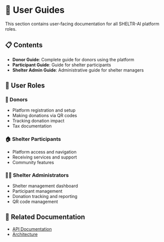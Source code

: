 # 👥 User Guides

This section contains user-facing documentation for all SHELTR-AI platform roles.

## 📋 Contents

- **Donor Guide**: Complete guide for donors using the platform
- **Participant Guide**: Guide for shelter participants
- **Shelter Admin Guide**: Administrative guide for shelter managers

## 🎯 User Roles

### 🤝 Donors
- Platform registration and setup
- Making donations via QR codes
- Tracking donation impact
- Tax documentation

### 🏠 Shelter Participants  
- Platform access and navigation
- Receiving services and support
- Community features

### 👨‍💼 Shelter Administrators
- Shelter management dashboard
- Participant management
- Donation tracking and reporting
- QR code management

## 🔗 Related Documentation

- [API Documentation](../03-api/README.md)
- [Architecture](../02-architecture/README.md)
